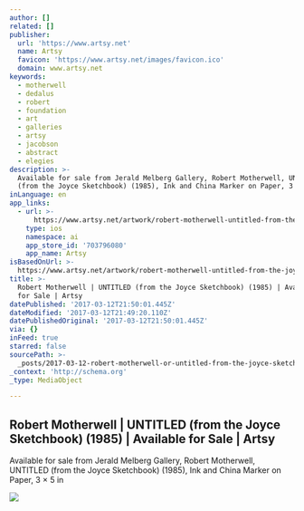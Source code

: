 ```yaml
---
author: []
related: []
publisher:
  url: 'https://www.artsy.net'
  name: Artsy
  favicon: 'https://www.artsy.net/images/favicon.ico'
  domain: www.artsy.net
keywords:
  - motherwell
  - dedalus
  - robert
  - foundation
  - art
  - galleries
  - artsy
  - jacobson
  - abstract
  - elegies
description: >-
  Available for sale from Jerald Melberg Gallery, Robert Motherwell, UNTITLED
  (from the Joyce Sketchbook) (1985), Ink and China Marker on Paper, 3 × 5 in
inLanguage: en
app_links:
  - url: >-
      https://www.artsy.net/artwork/robert-motherwell-untitled-from-the-joyce-sketchbook-13
    type: ios
    namespace: ai
    app_store_id: '703796080'
    app_name: Artsy
isBasedOnUrl: >-
  https://www.artsy.net/artwork/robert-motherwell-untitled-from-the-joyce-sketchbook-13
title: >-
  Robert Motherwell | UNTITLED (from the Joyce Sketchbook) (1985) | Available
  for Sale | Artsy
datePublished: '2017-03-12T21:50:01.445Z'
dateModified: '2017-03-12T21:49:20.110Z'
datePublishedOriginal: '2017-03-12T21:50:01.445Z'
via: {}
inFeed: true
starred: false
sourcePath: >-
  _posts/2017-03-12-robert-motherwell-or-untitled-from-the-joyce-sketchbook-19.md
_context: 'http://schema.org'
_type: MediaObject

---
```

<article style=""><h1>Robert Motherwell | UNTITLED (from the Joyce Sketchbook) (1985) | Available for Sale | Artsy</h1><p>Available for sale from Jerald Melberg Gallery, Robert Motherwell, UNTITLED (from the Joyce Sketchbook) (1985), Ink and China Marker on Paper, 3 × 5 in</p><img src="https://d7hftxdivxxvm.cloudfront.net/?resize_to=fit&amp;width=640&amp;height=383&amp;quality=95&amp;src=https%3A%2F%2Fd32dm0rphc51dk.cloudfront.net%2F2WHE9D3t3eh8Yre_c9EbbA%2Flarge.jpg" /></article>